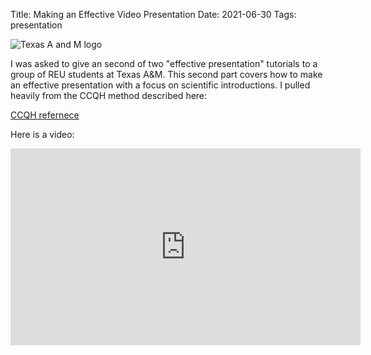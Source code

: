 Title: Making an Effective Video Presentation
Date: 2021-06-30
Tags: presentation


![Texas A and M logo](//colbrydi.github.io/images/Texas_AM.png) 

I was asked to give an second of two "effective presentation" tutorials to a group of REU students at Texas A&M.  This second part covers how to make an effective presentation with a focus on scientific introductions. I pulled heavily from the CCQH method described here:

[CCQH refernece](https://www.northwestern.edu/climb/resources/oral-communication-skills/creating-an-intro.html)


Here is a video:

<iframe width="560" height="315" src="https://www.youtube.com/embed/6og_GQ60J28" title="YouTube video player" frameborder="0" allow="accelerometer; autoplay; clipboard-write; encrypted-media; gyroscope; picture-in-picture" allowfullscreen></iframe>